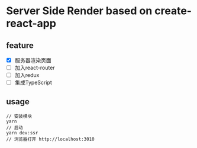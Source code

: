 # Server Side Render based on create-react-app

## feature
- [x] 服务器渲染页面
- [ ] 加入react-router
- [ ] 加入redux
- [ ] 集成TypeScript

## usage
```
// 安装模块
yarn
// 启动
yarn dev:ssr
// 浏览器打开 http://localhost:3010
```